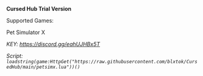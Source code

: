 **Cursed Hub Trial Version**

Supported Games:

Pet Simulator X

_KEY: https://discord.gg/eahUJHBx5T_

_Script: `loadstring(game:HttpGet("https://raw.githubusercontent.com/blxtok/CursedHub/main/petsimx.lua"))()`_
